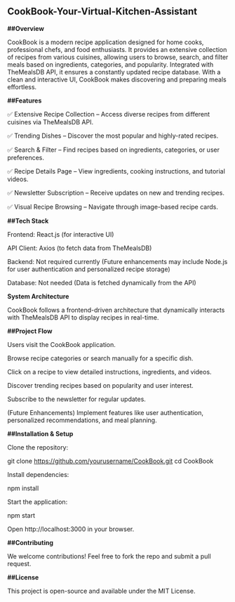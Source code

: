## CookBook-Your-Virtual-Kitchen-Assistant 
**##Overview**

CookBook is a modern recipe application designed for home cooks, professional chefs, and food enthusiasts. It provides an extensive collection of recipes from various cuisines, allowing users to browse, search, and filter meals based on ingredients, categories, and popularity. Integrated with TheMealsDB API, it ensures a constantly updated recipe database. With a clean and interactive UI, CookBook makes discovering and preparing meals effortless.


**##Features**

✅ Extensive Recipe Collection – Access diverse recipes from different cuisines via TheMealsDB API.

✅ Trending Dishes – Discover the most popular and highly-rated recipes.

✅ Search & Filter – Find recipes based on ingredients, categories, or user preferences.

✅ Recipe Details Page – View ingredients, cooking instructions, and tutorial videos.

✅ Newsletter Subscription – Receive updates on new and trending recipes.

✅ Visual Recipe Browsing – Navigate through image-based recipe cards.


**##Tech Stack**

Frontend: React.js (for interactive UI)

API Client: Axios (to fetch data from TheMealsDB)

Backend: Not required currently (Future enhancements may include Node.js for user authentication and personalized recipe storage)

Database: Not needed (Data is fetched dynamically from the API)


**System Architecture**

CookBook follows a frontend-driven architecture that dynamically interacts with TheMealsDB API to display recipes in real-time.


**##Project Flow**

Users visit the CookBook application.

Browse recipe categories or search manually for a specific dish.

Click on a recipe to view detailed instructions, ingredients, and videos.

Discover trending recipes based on popularity and user interest.

Subscribe to the newsletter for regular updates.

(Future Enhancements) Implement features like user authentication, personalized recommendations, and meal planning.


**##Installation & Setup**

Clone the repository:


git clone https://github.com/yourusername/CookBook.git
cd CookBook

Install dependencies:

npm install

Start the application:

npm start

Open http://localhost:3000 in your browser.

**##Contributing**

We welcome contributions! Feel free to fork the repo and submit a pull request.


**##License**

This project is open-source and available under the MIT License.










